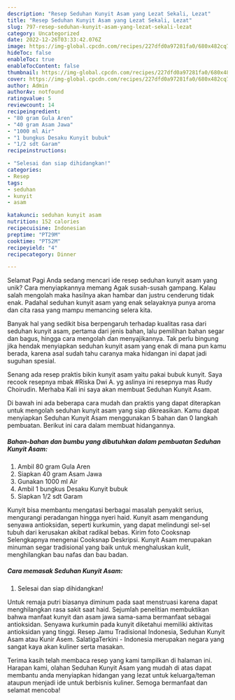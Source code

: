 ```yaml
---
description: "Resep Seduhan Kunyit Asam yang Lezat Sekali, Lezat"
title: "Resep Seduhan Kunyit Asam yang Lezat Sekali, Lezat"
slug: 797-resep-seduhan-kunyit-asam-yang-lezat-sekali-lezat
category: Uncategorized
date: 2022-12-26T03:33:42.076Z
image: https://img-global.cpcdn.com/recipes/227dfd0a97281fa0/680x482cq70/seduhan-kunyit-asam-foto-resep-utama.jpg
hideToc: false
enableToc: true
enableTocContent: false
thumbnail: https://img-global.cpcdn.com/recipes/227dfd0a97281fa0/680x482cq70/seduhan-kunyit-asam-foto-resep-utama.jpg
cover: https://img-global.cpcdn.com/recipes/227dfd0a97281fa0/680x482cq70/seduhan-kunyit-asam-foto-resep-utama.jpg
author: Admin
authorAv: notfound
ratingvalue: 5
reviewcount: 14
recipeingredient:
- "80 gram Gula Aren"
- "40 gram Asam Jawa"
- "1000 ml Air"
- "1 bungkus Desaku Kunyit bubuk"
- "1/2 sdt Garam"
recipeinstructions:

- "Selesai dan siap dihidangkan!"
categories:
- Resep
tags:
- seduhan
- kunyit
- asam

katakunci: seduhan kunyit asam 
nutrition: 152 calories
recipecuisine: Indonesian
preptime: "PT29M"
cooktime: "PT52M"
recipeyield: "4"
recipecategory: Dinner

---
```



Selamat Pagi Anda sedang mencari ide resep seduhan kunyit asam yang unik? Cara menyiapkannya memang Agak susah-susah gampang. Kalau salah mengolah maka hasilnya akan hambar dan justru cenderung tidak enak. Padahal seduhan kunyit asam yang enak selayaknya punya aroma dan cita rasa yang mampu memancing selera kita.


Banyak hal yang sedikit bisa berpengaruh terhadap kualitas rasa dari seduhan kunyit asam, pertama dari jenis bahan, lalu pemilihan bahan segar dan bagus, hingga cara mengolah dan menyajikannya. Tak perlu bingung jika hendak menyiapkan seduhan kunyit asam yang enak di mana pun kamu berada, karena asal sudah tahu caranya maka hidangan ini dapat jadi suguhan spesial.

Senang ada resep praktis bikin kunyit asam yaitu pakai bubuk kunyit. Saya recook resepnya mbak #Riska Dwi A. yg aslinya ini resepnya mas Rudy Choirudin. Merhaba Kali ini saya akan membuat Seduhan Kunyit Asam.


Di bawah ini ada beberapa cara mudah dan praktis yang dapat diterapkan untuk mengolah seduhan kunyit asam yang siap dikreasikan. Kamu dapat menyiapkan Seduhan Kunyit Asam menggunakan 5 bahan dan 0 langkah pembuatan. Berikut ini cara dalam membuat hidangannya.

<!--inarticleads1-->

##### Bahan-bahan dan bumbu yang dibutuhkan dalam pembuatan Seduhan Kunyit Asam:

1. Ambil 80 gram Gula Aren
1. Siapkan 40 gram Asam Jawa
1. Gunakan 1000 ml Air
1. Ambil 1 bungkus Desaku Kunyit bubuk
1. Siapkan 1/2 sdt Garam


Kunyit bisa membantu mengatasi berbagai masalah penyakit serius, mengurangi peradangan hingga nyeri haid. Kunyit asam mengandung senyawa antioksidan, seperti kurkumin, yang dapat melindungi sel-sel tubuh dari kerusakan akibat radikal bebas. Kirim foto Cooksnap Selengkapnya mengenai Cooksnap Deskripsi. Kunyit Asam merupakan minuman segar tradisional yang baik untuk menghaluskan kulit, menghilangkan bau nafas dan bau badan. 

<!--inarticleads2-->

##### Cara memasak Seduhan Kunyit Asam:


1. Selesai dan siap dihidangkan!

Untuk remaja putri biasanya diminum pada saat menstruasi karena dapat menghilangkan rasa sakit saat haid. Sejumlah penelitian membuktikan bahwa manfaat kunyit dan asam jawa sama-sama bermanfaat sebagai antioksidan. Senyawa kurkumin pada kunyit diketahui memiliki aktivitas antioksidan yang tinggi. Resep Jamu Tradisional Indonesia, Seduhan Kunyit Asam atau Kunir Asem. SalatigaTerkini - Indonesia merupakan negara yang sangat kaya akan kuliner serta masakan. 

Terima kasih telah membaca resep yang kami tampilkan di halaman ini. Harapan kami, olahan Seduhan Kunyit Asam yang mudah di atas dapat membantu anda menyiapkan hidangan yang lezat untuk keluarga/teman ataupun menjadi ide untuk berbisnis kuliner. Semoga bermanfaat dan selamat mencoba!
